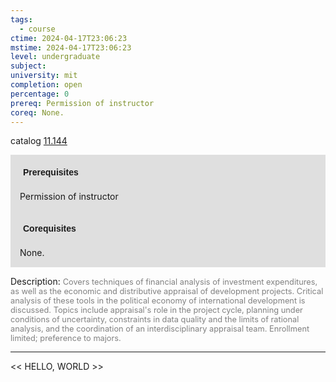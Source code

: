 ```yaml
---
tags:
  - course
ctime: 2024-04-17T23:06:23
mstime: 2024-04-17T23:06:23
level: undergraduate
subject: 
university: mit
completion: open
percentage: 0
prereq: Permission of instructor
coreq: None.
---
```


catalog [11.144](http://student.mit.edu/catalog/m11a.html#11.144)

<span style="display: block; padding: 15px; background-color: rgb(100, 100, 100, 0.2);"><font id="m_prereq679_0" style="display: block; font-family: Arial, sans-serif; font-weight: bold; padding: 5px">Prerequisites</font><br><span id="prereq679_0">Permission of instructor</span></span>
<span style="display: block; padding: 15px; background-color: rgb(100, 100, 100, 0.2);"><font id="m_coreq679_0" style="display: block; font-family: Arial, sans-serif; font-weight: bold; padding: 5px">Corequisites</font><br><span id="coreq679_0">None.</span></span>

<font style="">Description:</font>
<font style="color: grey; font-size: 0.8rem;">Covers techniques of financial analysis of investment expenditures, as well as the economic and distributive appraisal of development projects. Critical analysis of these tools in the political economy of international development is discussed. Topics include appraisal's role in the project cycle, planning under conditions of uncertainty, constraints in data quality and the limits of rational analysis, and the coordination of an interdisciplinary appraisal team. Enrollment limited; preference to majors.</font>



---

<< HELLO, WORLD >>
